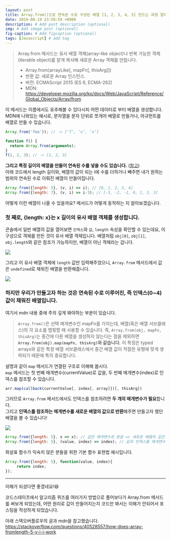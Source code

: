 ```yaml
---
layout: post
title: Array.from()으로 연속된 수로 구성된 배열 [1, 2, 3, 4, 5] 만드는 과정 알아보기
date: 2019-08-19 23:59:59 +0900
description: # Add post description (optional)
img: # Add image post (optional)
fig-caption: # Add figcaption (optional)
tags: [Javascript] # add tag
---
```


> Array.from 메서드는 유사 배열 객체(array-like object)나 반복 가능한 객체(iterable object)를 얕게 복사해 새로운 Array 객체를 만듭니다.
> * Array.from(arrayLike[, mapFn[, thisArg]])
> * 반환 값: 새로운 Array 인스턴스.
> * 버전: ECMAScript 2015 (ES 6, ECMA-262)
> * MDN: https://developer.mozilla.org/ko/docs/Web/JavaScript/Reference/Global_Objects/Array/from

이 메서드는 이름에서도 유추해볼 수 있다시피 어떤 데이터로 부터 배열을 생성합니다.  
MDN에 나와있는 예시로, 문자열을 문자 단위로 쪼개어 배열로 만들거나, 아규먼트를 배열로 만들 수 있습니다.
```js
Array.from('foo')); // -> [‘f’, ‘o’, ‘o’]
```
```js
function f() {
  return Array.from(arguments);
}
f(1, 2, 3); // -> [1, 2, 3]
```
**그리고 특정 길이의 배열을 만들어 연속된 수를 넣을 수도 있습니다.** ([참고](https://developer.mozilla.org/ko/docs/Web/JavaScript/Reference/Global_Objects/Array/from#%EC%8B%9C%ED%80%80%EC%8A%A4_%EC%83%9D%EC%84%B1%EA%B8%B0(range)))  
아래 코드에서 length 길이와, 배열의 값이 되는 i에 수를 더하거나 빼주면 내가 원하는 범위의 연속된 수로 이뤄진 배열이 만들어집니다.
```js
Array.from({length: 5}, (v, i) => i); // [0, 1, 2, 3, 4]
Array.from({length: 7}, (v, i) => i-3); // [-3, -2, -1, 0, 1, 2, 3]
```
어떻게 이런 배열이 나올 수 있을까요? 메서드가 어떻게 동작하는 지 알아보겠습니다.

### 첫 째로, {length: x}는 x 길이의 유사 배열 객체를 생성합니다.

콘솔에서 일반 배열의 값을 열어보면 `인덱스`와 `값`, `length` 속성을 확인할 수 있는데요, 이 구성으로 객체를 만든 것이 유사 배열 객체입니다.
배열처럼 `obj[0]`, `obj[1]`, `obj.length`와 같은 참조가 가능하지만, 배열이 아닌 객체라는 겁니다.

<img src="{{site.baseurl}}/assets/post_img/array-from-1.png">

그리고 이 유사 배열 객체에 `length` 값만 입력해주었으니, `Array.from` 메서드에서 값은 `undefined`로 채워진 배열을 반환해줍니다.

<img src="{{site.baseurl}}/assets/post_img/array-from-2.png">

### 하지만 우리가 만들고자 하는 것은 연속된 수로 이루어진, 즉 인덱스(0~4) 값이 채워진 배열입니다.

여기서 mdn 내용 중에 주의 깊게 봐야하는 부분이 있습니다.
> `Array.from()`은 선택 매개변수인 mapFn를 가지는데, 배열(혹은 배열 서브클래스)의 각 요소를 맵핑할 때 사용할 수 있습니다. 즉, `Array.from(obj, mapFn, thisArg)`는 중간에 다른 배열을 생성하지 않는다는 점을 제외하면 **`Array.from(obj).map(mapFn, thisArg)`와 같습니다.** 이 특징은 typed arrays와 같은 특정 배열 서브클래스에서 중간 배열 값이 적절한 유형에 맞게 생략되기 때문에 특히 중요합니다.

설명과 같이 `map` 메서드가 연결된 구조로 이해해 봅시다.  
`map` 메서드는 첫 번째 매개변수(currentValue)로 값을, 두 번째 매개변수(index)로 인덱스를 참조할 수 있습니다.
```js
arr.map(callback(currentValue[, index[, array]])[, thisArg])
```
그러므로 `Array.from` 메서드에서도 인덱스를 참조하려면 **두 개의 매개변수가 필요**합니다.  
그리고 **인덱스를 참조하는 매개변수를 새로운 배열의 값으로 반환**해주면 만들고자 했던 배열을 볼 수 있습니다!

<img src="{{site.baseurl}}/assets/post_img/array-from-3.png">  

```js
Array.from({length: 5}, x => x); // 값만 매개변수로 받음 => 새로운 배열의 값은 기존 배열의 값
Array.from({length: 5}, (value, index) => index); // 값과 인덱스를 매개변수로 받음 => 새로운 배열의 값은 기존 배열의 인덱스
```
화살표 함수가 익숙치 않은 분들을 위한 기본 함수 표현법 예시입니다.
```js
Array.from({length: 5}, function(value, index){
     return index;
});
```
***
이해가 되셨다면 좋겠네요!😄

코드스테이츠에서 알고리즘 퀴즈를 여러가지 방법으로 풀어보다가 Array.from 메서드를 써보게 되었는데,
어떤 원리로 값이 만들어지는지 코드만 봐서는 이해가 안되어서 포스팅을 작성하게 되었습니다.

아래 스택오버플로우의 글과 mdn을 참고했습니다.
https://stackoverflow.com/questions/40528557/how-does-array-fromlength-5-v-i-i-work